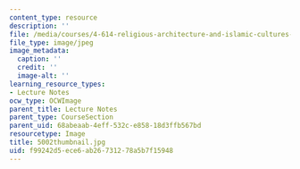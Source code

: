```yaml
---
content_type: resource
description: ''
file: /media/courses/4-614-religious-architecture-and-islamic-cultures-fall-2002/f99242d5ece6ab26731278a5b7f15948_5002thumbnail.jpg
file_type: image/jpeg
image_metadata:
  caption: ''
  credit: ''
  image-alt: ''
learning_resource_types:
- Lecture Notes
ocw_type: OCWImage
parent_title: Lecture Notes
parent_type: CourseSection
parent_uid: 68abeaab-4eff-532c-e858-18d3ffb567bd
resourcetype: Image
title: 5002thumbnail.jpg
uid: f99242d5-ece6-ab26-7312-78a5b7f15948
---
```

